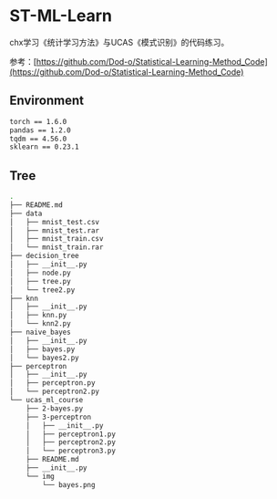 # ST-ML-Learn
chx学习《统计学习方法》与UCAS《模式识别》的代码练习。

参考：[https://github.com/Dod-o/Statistical-Learning-Method_Code](https://github.com/Dod-o/Statistical-Learning-Method_Code)

## Environment
```bash
torch == 1.6.0
pandas == 1.2.0
tqdm == 4.56.0
sklearn == 0.23.1
```

## Tree
```bash
.
├── README.md
├── data
│   ├── mnist_test.csv
│   ├── mnist_test.rar
│   ├── mnist_train.csv
│   └── mnist_train.rar
├── decision_tree
│   ├── __init__.py
│   ├── node.py
│   ├── tree.py
│   └── tree2.py
├── knn
│   ├── __init__.py
│   ├── knn.py
│   └── knn2.py
├── naive_bayes
│   ├── __init__.py
│   ├── bayes.py
│   └── bayes2.py
├── perceptron
│   ├── __init__.py
│   ├── perceptron.py
│   └── perceptron2.py
└── ucas_ml_course
    ├── 2-bayes.py
    ├── 3-perceptron
    │   ├── __init__.py
    │   ├── perceptron1.py
    │   ├── perceptron2.py
    │   └── perceptron3.py
    ├── README.md
    ├── __init__.py
    └── img
        └── bayes.png
```
